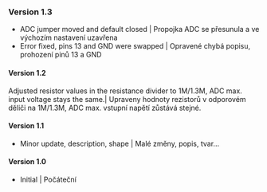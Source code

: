 ### Version 1.3
- ADC jumper moved and default closed | Propojka ADC se přesunula a ve výchozím nastavení uzavřena
- Error fixed, pins 13 and GND were swapped | Opravené chybá popisu, prohození pinů 13 a GND
#### Version 1.2
Adjusted resistor values in the resistance divider to 1M/1.3M, ADC max. input voltage stays the same.| Upraveny hodnoty rezistorů v odporovém děliči na 1M/1.3M, ADC max. vstupní napětí zůstává stejné.
#### Version 1.1
- Minor update, description, shape  | Malé změny, popis, tvar...
#### Version 1.0
- Initial | Počáteční